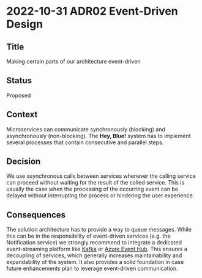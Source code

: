 # 2022-10-31 ADR02 Event-Driven Design

## Title
Making certain parts of our architecture event-driven

## Status
Proposed

## Context
Microservices can communicate synchronously (blocking) and asynchronously (non-blocking). The **Hey, Blue!** system has to implement several processes that contain consecutive and parallel steps.

## Decision
We use asynchronous calls between services whenever the calling service can proceed without waiting for the result of the called service. This is usually the case when the processing of the occurring event can be delayed without interrupting the process or hindering the user experience.

## Consequences
The solution architecture has to provide a way to queue messages. While this can be in the responsibility of event-driven services (e.g. the Notification service) we strongly recommend to integrate a dedicated event-streaming platform like [Kafka](https://kafka.apache.org/) or [Azure Event Hub](https://azure.microsoft.com/de-de/products/event-hubs/#features). This ensures a decoupling of services, which generally increases maintainability and expandability of the system. It also provides a solid foundation in case future enhancements plan to leverage event-driven communication.
